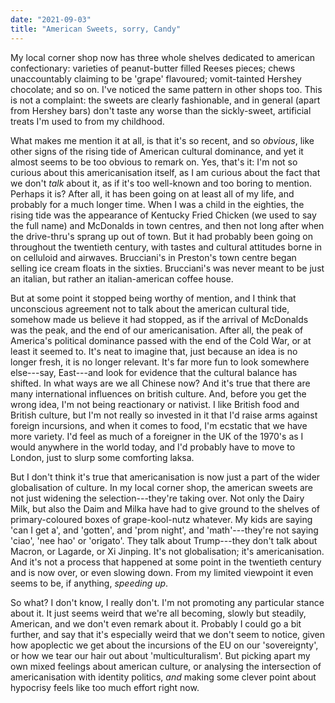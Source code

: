 ```yaml
---
date: "2021-09-03"
title: "American Sweets, sorry, Candy"
---
```



My local corner shop now has three whole shelves dedicated to american confectionary: varieties of peanut-butter filled Reeses pieces; chews unaccountably claiming to be 'grape' flavoured; vomit-tainted Hershey chocolate; and so on. I've noticed the same pattern in other shops too. This is not a complaint: the sweets are clearly fashionable, and in general (apart from Hershey bars) don't taste any worse than the sickly-sweet, artificial treats I'm used to from my childhood.

What makes me mention it at all, is that it's so recent, and so _obvious_, like other signs of the rising tide of American cultural dominance, and yet it almost seems to be too obvious to remark on. Yes, that's it: I'm not so curious about this americanisation itself, as I am curious about the fact that we don't _talk_ about it, as if it's too well-known and too boring to mention. Perhaps it is? After all, it has been going on at least all of my life, and probably for a much longer time. When I was a child in the eighties, the rising tide was the appearance of Kentucky Fried Chicken (we used to say the full name) and McDonalds in town centres, and then not long after when the drive-thru's sprang up out of town. But it had probably been going on throughout the twentieth century, with tastes and cultural attitudes borne in on celluloid and airwaves. Brucciani's in Preston's town centre began selling ice cream floats in the sixties. Brucciani's was never meant to be just an italian, but rather an italian-american coffee house.

But at some point it stopped being worthy of mention, and I think that unconscious agreement not to talk about the american cultural tide, somehow made us believe it had stopped, as if the arrival of McDonalds was the peak, and the end of our americanisation. After all, the peak of America's political dominance passed with the end of the Cold War, or at least it seemed to. It's neat to imagine that, just because an idea is no longer fresh, it is no longer relevant. It's far more fun to look somewhere else---say, East---and look for evidence that the cultural balance has shifted. In what ways are we all Chinese now? And it's true that there are many international influences on british culture. And, before you get the wrong idea, I'm not being reactionary or nativist. I like British food and British culture, but I'm not really so invested in it that I'd raise arms against foreign incursions, and when it comes to food, I'm ecstatic that we have more variety. I'd feel as much of a foreigner in the UK of the 1970's as I would anywhere in the world today, and I'd probably have to move to London, just to slurp some comforting laksa.

But I don't think it's true that americanisation is now just a part of the wider globalisation of culture. In my local corner shop, the american sweets are not just widening the selection---they're taking over. Not only the Dairy Milk, but also the Daim and Milka have had to give ground to the shelves of primary-coloured boxes of grape-kool-nutz whatever. My kids are saying 'can I get a', and 'gotten', and 'prom night', and 'math'---they're not saying 'ciao', 'nee hao' or 'origato'. They talk about Trump---they don't talk about Macron, or Lagarde, or Xi Jinping. It's not globalisation; it's americanisation. And it's not a process that happened at some point in the twentieth century and is now over, or even slowing down. From my limited viewpoint it even seems to be, if anything, _speeding up_.

So what? I don't know, I really don't. I'm not promoting any particular stance about it. It just seems weird that we're all becoming, slowly but steadily, American, and we don't even remark about it. Probably I could go a bit further, and say that it's especially weird that we don't seem to notice, given how apoplectic we get about the incursions of the EU on our 'sovereignty', or how we tear our hair out about 'multiculturalism'. But picking apart my own mixed feelings about american culture, or analysing the intersection of americanisation with identity politics, _and_ making some clever point about hypocrisy feels like too much effort right now.
